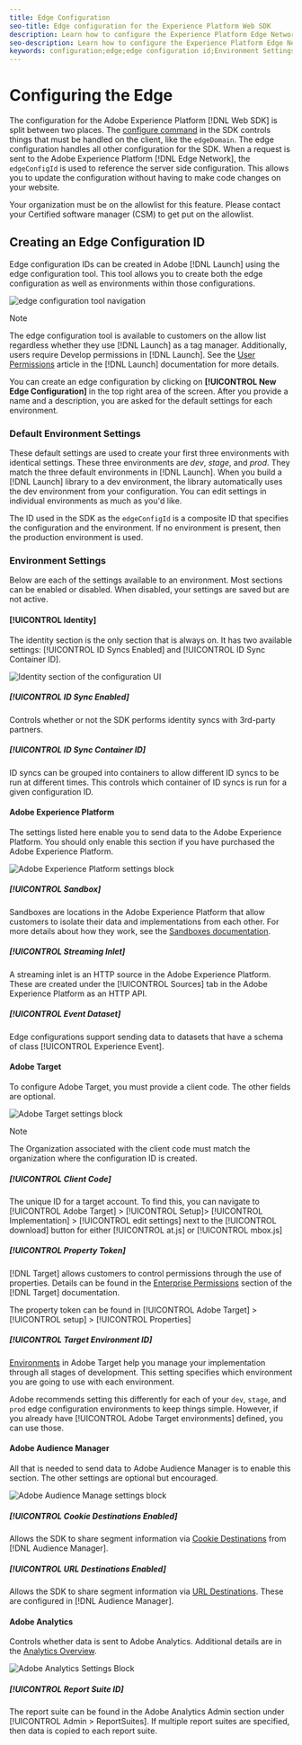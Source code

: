 ```yaml
---
title: Edge Configuration
seo-title: Edge configuration for the Experience Platform Web SDK
description: Learn how to configure the Experience Platform Edge Network. 
seo-description: Learn how to configure the Experience Platform Edge Network. 
keywords: configuration;edge;edge configuration id;Environment Settings;edgeConfigId;identity;id sync enabled;ID Sync Container ID;Sandbox;Streaming Inlet;Event Dataset;target;client code;Property Token;Target Environment ID;Cookie Destinations;url Destinations;Analytics Settings Blockreport suite id;
---
```


# Configuring the Edge

The configuration for the Adobe Experience Platform [!DNL Web SDK] is split between two places. The [configure command](configuring-the-sdk.md) in the SDK controls things that must be handled on the client, like the `edgeDomain`. The edge configuration handles all other configuration for the SDK. When a request is sent to the Adobe Experience Platform [!DNL Edge Network], the `edgeConfigId` is used to reference the server side configuration. This allows you to update the configuration without having to make code changes on your website. 

Your organization must be on the allowlist for this feature. Please contact your Certified software manager (CSM) to get put on the allowlist.

## Creating an Edge Configuration ID

Edge configuration IDs can be created in Adobe [!DNL Launch] using the edge configuration tool. This tool allows you to create both the edge configuration as well as environments within those configurations.

![edge configuration tool navigation](../../assets/edge_configuration_nav.png)

>[!NOTE]
>
>The edge configuration tool is available to customers on the allow list regardless whether they use [!DNL Launch] as a tag manager. Additionally, users require Develop permissions in [!DNL Launch]. See the [User Permissions](https://docs.adobe.com/content/help/en/launch/using/reference/admin/user-permissions.html) article in the [!DNL Launch] documentation for more details.

You can create an edge configuration by clicking on **[!UICONTROL New Edge Configuration]** in the top right area of the screen. After you provide a name and a description, you are asked for the default settings for each environment.

### Default Environment Settings

These default settings are used to create your first three environments with identical settings. These three environments are *dev*, *stage*, and *prod*. They match the three default environments in [!DNL Launch]. When you build a [!DNL Launch] library to a dev environment, the library automatically uses the dev environment from your configuration. You can edit settings in individual environments as much as you'd like.

The ID used in the SDK as the `edgeConfigId` is a composite ID that specifies the configuration and the environment. If no environment is present, then the production environment is used.

### Environment Settings

Below are each of the settings available to an environment. Most sections can be enabled or disabled. When disabled, your settings are saved but are not active.

#### [!UICONTROL Identity]

The identity section is the only section that is always on. It has two available settings: [!UICONTROL ID Syncs Enabled] and [!UICONTROL ID Sync Container ID].

![Identity section of the configuration UI](../../assets/edge_configuration_identity.png)

##### [!UICONTROL ID Sync Enabled]

Controls whether or not the SDK performs identity syncs with 3rd-party partners.

##### [!UICONTROL ID Sync Container ID]

ID syncs can be grouped into containers to allow different ID syncs to be run at different times. This controls which container of ID syncs is run for a given configuration ID.

#### Adobe Experience Platform

The settings listed here enable you to send data to the Adobe Experience Platform. You should only enable this section if you have purchased the Adobe Experience Platform.

![Adobe Experience Platform settings block](../../assets/edge_configuration_aep.png)

##### [!UICONTROL Sandbox]

Sandboxes are locations in the Adobe Experience Platform that allow customers to isolate their data and implementations from each other. For more details about how they work, see the [Sandboxes documentation](../../sandboxes/home.md).

##### [!UICONTROL Streaming Inlet]

A streaming inlet is an HTTP source in the Adobe Experience Platform. These are created under the [!UICONTROL Sources] tab in the Adobe Experience Platform as an HTTP API.

##### [!UICONTROL Event Dataset]

Edge configurations support sending data to datasets that have a schema of class [!UICONTROL Experience Event].

#### Adobe Target

To configure Adobe Target, you must provide a client code. The other fields are optional.

![Adobe Target settings block](../../assets/edge_configuration_target.png)

>[!NOTE]
>
>The Organization associated with the client code must match the organization where the configuration ID is created.

##### [!UICONTROL Client Code]

The unique ID for a target account. To find this, you can navigate to [!UICONTROL Adobe Target] > [!UICONTROL Setup]> [!UICONTROL Implementation] > [!UICONTROL edit settings] next to the [!UICONTROL download] button for either [!UICONTROL at.js] or [!UICONTROL mbox.js]

##### [!UICONTROL Property Token]

[!DNL Target] allows customers to control permissions through the use of properties. Details can be found in the [Enterprise Permissions](https://docs.adobe.com/content/help/en/target/using/administer/manage-users/enterprise/properties-overview.html) section of the [!DNL Target] documentation.

The property token can be found in [!UICONTROL Adobe Target] > [!UICONTROL setup] > [!UICONTROL Properties]

##### [!UICONTROL Target Environment ID]

[Environments](https://docs.adobe.com/content/help/en/target/using/administer/hosts.html) in Adobe Target help you manage your implementation through all stages of development. This setting specifies which environment you are going to use with each environment.

Adobe recommends setting this differently for each of your `dev`, `stage`, and `prod` edge configuration environments to keep things simple. However, if you already have [!UICONTROL Adobe Target environments] defined, you can use those.

#### Adobe Audience Manager

All that is needed to send data to Adobe Audience Manager is to enable this section. The other settings are optional but encouraged.

![Adobe Audience Manage settings block](../../assets/edge_configuration_aam.png)

##### [!UICONTROL Cookie Destinations Enabled]

Allows the SDK to share segment information via [Cookie Destinations](https://docs.adobe.com/content/help/en/audience-manager/user-guide/features/destinations/custom-destinations/create-cookie-destination.html) from [!DNL Audience Manager].

##### [!UICONTROL URL Destinations Enabled]

Allows the SDK to share segment information via [URL Destinations](https://docs.adobe.com/content/help/en/audience-manager/user-guide/features/destinations/custom-destinations/create-url-destination.html). These are configured in [!DNL Audience Manager].

#### Adobe Analytics

Controls whether data is sent to Adobe Analytics. Additional details are in the [Analytics Overview](../solution-specific/analytics/analytics-overview.md).

![Adobe Analytics Settings Block](../../assets/edge_configuration_aa.png)

##### [!UICONTROL Report Suite ID]

The report suite can be found in the Adobe Analytics Admin section under [!UICONTROL Admin > ReportSuites]. If multiple report suites are specified, then data is copied to each report suite.
